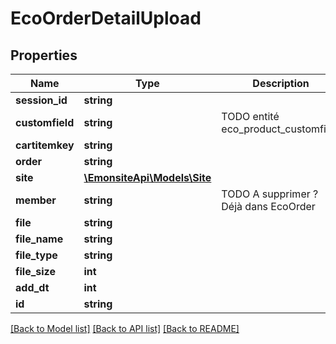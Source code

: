 # EcoOrderDetailUpload

## Properties
Name | Type | Description | Notes
------------ | ------------- | ------------- | -------------
**session_id** | **string** |  | [optional] 
**customfield** | **string** | TODO entité eco_product_customfield | [optional] 
**cartitemkey** | **string** |  | [optional] 
**order** | **string** |  | [optional] 
**site** | [**\EmonsiteApi\Models\Site**](Site.md) |  | [optional] 
**member** | **string** | TODO A supprimer ? Déjà dans EcoOrder | [optional] 
**file** | **string** |  | [optional] 
**file_name** | **string** |  | [optional] 
**file_type** | **string** |  | [optional] 
**file_size** | **int** |  | [optional] 
**add_dt** | **int** |  | [optional] 
**id** | **string** |  | [optional] 

[[Back to Model list]](../../README.md#documentation-for-models) [[Back to API list]](../../README.md#documentation-for-api-endpoints) [[Back to README]](../../README.md)

